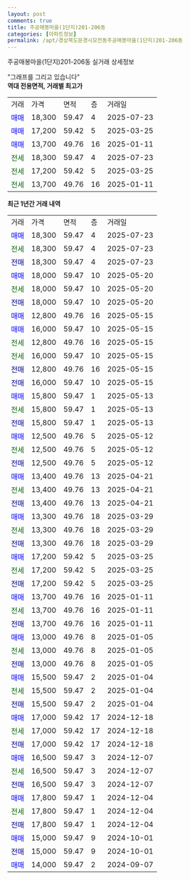 ```yaml
---
layout: post
comments: true
title: 주공매봉마을(1단지)201-206동
categories: [아파트정보]
permalink: /apt/경상북도문경시모전동주공매봉마을(1단지)201-206동
---
```


주공매봉마을(1단지)201-206동 실거래 상세정보

<script type="text/javascript">
  google.charts.load('current', {'packages':['line', 'corechart']});
  google.charts.setOnLoadCallback(drawChart);

  function drawChart() {
    var data = new google.visualization.DataTable();
    data.addColumn('date', '거래일');
    data.addColumn('number', "매매");
    data.addColumn('number', "전세");
    data.addColumn('number', "전매");

    data.addRows([[new Date(Date.parse("2025-07-23")), 18300, null, null], [new Date(Date.parse("2025-07-23")), null, 18300, null], [new Date(Date.parse("2025-07-23")), null, null, 18300], [new Date(Date.parse("2025-05-20")), 18000, null, null], [new Date(Date.parse("2025-05-20")), null, 18000, null], [new Date(Date.parse("2025-05-20")), null, null, 18000], [new Date(Date.parse("2025-05-15")), 12800, null, null], [new Date(Date.parse("2025-05-15")), 16000, null, null], [new Date(Date.parse("2025-05-15")), null, 12800, null], [new Date(Date.parse("2025-05-15")), null, 16000, null], [new Date(Date.parse("2025-05-15")), null, null, 12800], [new Date(Date.parse("2025-05-15")), null, null, 16000], [new Date(Date.parse("2025-05-13")), 15800, null, null], [new Date(Date.parse("2025-05-13")), null, 15800, null], [new Date(Date.parse("2025-05-13")), null, null, 15800], [new Date(Date.parse("2025-05-12")), 12500, null, null], [new Date(Date.parse("2025-05-12")), null, 12500, null], [new Date(Date.parse("2025-05-12")), null, null, 12500], [new Date(Date.parse("2025-04-21")), 13400, null, null], [new Date(Date.parse("2025-04-21")), null, 13400, null], [new Date(Date.parse("2025-04-21")), null, null, 13400], [new Date(Date.parse("2025-03-29")), 13300, null, null], [new Date(Date.parse("2025-03-29")), null, 13300, null], [new Date(Date.parse("2025-03-29")), null, null, 13300], [new Date(Date.parse("2025-03-25")), 17200, null, null], [new Date(Date.parse("2025-03-25")), null, 17200, null], [new Date(Date.parse("2025-03-25")), null, null, 17200], [new Date(Date.parse("2025-01-11")), 13700, null, null], [new Date(Date.parse("2025-01-11")), null, 13700, null], [new Date(Date.parse("2025-01-11")), null, null, 13700], [new Date(Date.parse("2025-01-05")), 13000, null, null], [new Date(Date.parse("2025-01-05")), null, 13000, null], [new Date(Date.parse("2025-01-05")), null, null, 13000], [new Date(Date.parse("2025-01-04")), 15500, null, null], [new Date(Date.parse("2025-01-04")), null, 15500, null], [new Date(Date.parse("2025-01-04")), null, null, 15500], [new Date(Date.parse("2024-12-18")), 17000, null, null], [new Date(Date.parse("2024-12-18")), null, 17000, null], [new Date(Date.parse("2024-12-18")), null, null, 17000], [new Date(Date.parse("2024-12-07")), 16500, null, null], [new Date(Date.parse("2024-12-07")), null, 16500, null], [new Date(Date.parse("2024-12-07")), null, null, 16500], [new Date(Date.parse("2024-12-04")), 17800, null, null], [new Date(Date.parse("2024-12-04")), null, 17800, null], [new Date(Date.parse("2024-12-04")), null, null, 17800], [new Date(Date.parse("2024-10-01")), 15000, null, null], [new Date(Date.parse("2024-10-01")), null, null, 15000], [new Date(Date.parse("2024-09-07")), 14000, null, null]]);

    var options = {
      hAxis: {
        format: 'yyyy/MM/dd'
      },    
      lineWidth: 0,
      pointsVisible: true,    
      title: '최근 1년간 유형별 실거래가 분포',
      legend: { position: 'bottom' }
    };

    var formatter = new google.visualization.NumberFormat({pattern:'###,###'} );
    formatter.format(data, 1);
    formatter.format(data, 2);
    
    setTimeout(function() {
        var chart = new google.visualization.LineChart(document.getElementById('columnchart_material'));
        chart.draw(data, (options));
        document.getElementById('loading').style.display = 'none';
    }, 200);
  }
</script>


<div id="loading" style="z-index:20; display: block; margin-left: 0px">"그래프를 그리고 있습니다"</div>
<div id="columnchart_material" style="width: 95%; margin-left: 0px; display: block"></div>
<!-- contents start -->
<b>역대 전용면적, 거래별 최고가</b>
<table class="sortable">
    <tr>
      <td>거래</td>
      <td>가격</td>
      <td>면적</td>
      <td>층</td>
      <td>거래일</td>
    </tr>
        <tr>
          <td><a style="color: blue">매매</a></td>
          <td>18,300</td>
          <td>59.47</td>
          <td>4</td>
          <td>2025-07-23</td>
        </tr>            <tr>
          <td><a style="color: blue">매매</a></td>
          <td>17,200</td>
          <td>59.42</td>
          <td>5</td>
          <td>2025-03-25</td>
        </tr>            <tr>
          <td><a style="color: blue">매매</a></td>
          <td>13,700</td>
          <td>49.76</td>
          <td>16</td>
          <td>2025-01-11</td>
        </tr>        
        <tr>
              <td><a style="color: darkgreen">전세</a></td>
              <td>18,300</td>
              <td>59.47</td>
              <td>4</td>
              <td>2025-07-23</td>
            </tr>            <tr>
              <td><a style="color: darkgreen">전세</a></td>
              <td>17,200</td>
              <td>59.42</td>
              <td>5</td>
              <td>2025-03-25</td>
            </tr>            <tr>
              <td><a style="color: darkgreen">전세</a></td>
              <td>13,700</td>
              <td>49.76</td>
              <td>16</td>
              <td>2025-01-11</td>
            </tr>        
    
</table>

<b>최근 1년간 거래 내역</b>

<table class="sortable">
    <tr>
      <td>거래</td>
      <td>가격</td>
      <td>면적</td>
      <td>층</td>
      <td>거래일</td>
    </tr>
    <tr>
      <td><a style="color: blue">매매</a></td>
      <td>18,300</td>
      <td>59.47</td>
      <td>4</td>
      <td>2025-07-23</td>
    </tr>          <tr>
      <td><a style="color: darkgreen">전세</a></td>
      <td>18,300</td>
      <td>59.47</td>
      <td>4</td>
      <td>2025-07-23</td>
    </tr>          <tr>
      <td><a style="color: darkblue">전매</a></td>
      <td>18,300</td>
      <td>59.47</td>
      <td>4</td>
      <td>2025-07-23</td>
    </tr>          <tr>
      <td><a style="color: blue">매매</a></td>
      <td>18,000</td>
      <td>59.47</td>
      <td>10</td>
      <td>2025-05-20</td>
    </tr>          <tr>
      <td><a style="color: darkgreen">전세</a></td>
      <td>18,000</td>
      <td>59.47</td>
      <td>10</td>
      <td>2025-05-20</td>
    </tr>          <tr>
      <td><a style="color: darkblue">전매</a></td>
      <td>18,000</td>
      <td>59.47</td>
      <td>10</td>
      <td>2025-05-20</td>
    </tr>          <tr>
      <td><a style="color: blue">매매</a></td>
      <td>12,800</td>
      <td>49.76</td>
      <td>16</td>
      <td>2025-05-15</td>
    </tr>          <tr>
      <td><a style="color: blue">매매</a></td>
      <td>16,000</td>
      <td>59.47</td>
      <td>10</td>
      <td>2025-05-15</td>
    </tr>          <tr>
      <td><a style="color: darkgreen">전세</a></td>
      <td>12,800</td>
      <td>49.76</td>
      <td>16</td>
      <td>2025-05-15</td>
    </tr>          <tr>
      <td><a style="color: darkgreen">전세</a></td>
      <td>16,000</td>
      <td>59.47</td>
      <td>10</td>
      <td>2025-05-15</td>
    </tr>          <tr>
      <td><a style="color: darkblue">전매</a></td>
      <td>12,800</td>
      <td>49.76</td>
      <td>16</td>
      <td>2025-05-15</td>
    </tr>          <tr>
      <td><a style="color: darkblue">전매</a></td>
      <td>16,000</td>
      <td>59.47</td>
      <td>10</td>
      <td>2025-05-15</td>
    </tr>          <tr>
      <td><a style="color: blue">매매</a></td>
      <td>15,800</td>
      <td>59.47</td>
      <td>1</td>
      <td>2025-05-13</td>
    </tr>          <tr>
      <td><a style="color: darkgreen">전세</a></td>
      <td>15,800</td>
      <td>59.47</td>
      <td>1</td>
      <td>2025-05-13</td>
    </tr>          <tr>
      <td><a style="color: darkblue">전매</a></td>
      <td>15,800</td>
      <td>59.47</td>
      <td>1</td>
      <td>2025-05-13</td>
    </tr>          <tr>
      <td><a style="color: blue">매매</a></td>
      <td>12,500</td>
      <td>49.76</td>
      <td>5</td>
      <td>2025-05-12</td>
    </tr>          <tr>
      <td><a style="color: darkgreen">전세</a></td>
      <td>12,500</td>
      <td>49.76</td>
      <td>5</td>
      <td>2025-05-12</td>
    </tr>          <tr>
      <td><a style="color: darkblue">전매</a></td>
      <td>12,500</td>
      <td>49.76</td>
      <td>5</td>
      <td>2025-05-12</td>
    </tr>          <tr>
      <td><a style="color: blue">매매</a></td>
      <td>13,400</td>
      <td>49.76</td>
      <td>13</td>
      <td>2025-04-21</td>
    </tr>          <tr>
      <td><a style="color: darkgreen">전세</a></td>
      <td>13,400</td>
      <td>49.76</td>
      <td>13</td>
      <td>2025-04-21</td>
    </tr>          <tr>
      <td><a style="color: darkblue">전매</a></td>
      <td>13,400</td>
      <td>49.76</td>
      <td>13</td>
      <td>2025-04-21</td>
    </tr>          <tr>
      <td><a style="color: blue">매매</a></td>
      <td>13,300</td>
      <td>49.76</td>
      <td>18</td>
      <td>2025-03-29</td>
    </tr>          <tr>
      <td><a style="color: darkgreen">전세</a></td>
      <td>13,300</td>
      <td>49.76</td>
      <td>18</td>
      <td>2025-03-29</td>
    </tr>          <tr>
      <td><a style="color: darkblue">전매</a></td>
      <td>13,300</td>
      <td>49.76</td>
      <td>18</td>
      <td>2025-03-29</td>
    </tr>          <tr>
      <td><a style="color: blue">매매</a></td>
      <td>17,200</td>
      <td>59.42</td>
      <td>5</td>
      <td>2025-03-25</td>
    </tr>          <tr>
      <td><a style="color: darkgreen">전세</a></td>
      <td>17,200</td>
      <td>59.42</td>
      <td>5</td>
      <td>2025-03-25</td>
    </tr>          <tr>
      <td><a style="color: darkblue">전매</a></td>
      <td>17,200</td>
      <td>59.42</td>
      <td>5</td>
      <td>2025-03-25</td>
    </tr>          <tr>
      <td><a style="color: blue">매매</a></td>
      <td>13,700</td>
      <td>49.76</td>
      <td>16</td>
      <td>2025-01-11</td>
    </tr>          <tr>
      <td><a style="color: darkgreen">전세</a></td>
      <td>13,700</td>
      <td>49.76</td>
      <td>16</td>
      <td>2025-01-11</td>
    </tr>          <tr>
      <td><a style="color: darkblue">전매</a></td>
      <td>13,700</td>
      <td>49.76</td>
      <td>16</td>
      <td>2025-01-11</td>
    </tr>          <tr>
      <td><a style="color: blue">매매</a></td>
      <td>13,000</td>
      <td>49.76</td>
      <td>8</td>
      <td>2025-01-05</td>
    </tr>          <tr>
      <td><a style="color: darkgreen">전세</a></td>
      <td>13,000</td>
      <td>49.76</td>
      <td>8</td>
      <td>2025-01-05</td>
    </tr>          <tr>
      <td><a style="color: darkblue">전매</a></td>
      <td>13,000</td>
      <td>49.76</td>
      <td>8</td>
      <td>2025-01-05</td>
    </tr>          <tr>
      <td><a style="color: blue">매매</a></td>
      <td>15,500</td>
      <td>59.47</td>
      <td>2</td>
      <td>2025-01-04</td>
    </tr>          <tr>
      <td><a style="color: darkgreen">전세</a></td>
      <td>15,500</td>
      <td>59.47</td>
      <td>2</td>
      <td>2025-01-04</td>
    </tr>          <tr>
      <td><a style="color: darkblue">전매</a></td>
      <td>15,500</td>
      <td>59.47</td>
      <td>2</td>
      <td>2025-01-04</td>
    </tr>          <tr>
      <td><a style="color: blue">매매</a></td>
      <td>17,000</td>
      <td>59.42</td>
      <td>17</td>
      <td>2024-12-18</td>
    </tr>          <tr>
      <td><a style="color: darkgreen">전세</a></td>
      <td>17,000</td>
      <td>59.42</td>
      <td>17</td>
      <td>2024-12-18</td>
    </tr>          <tr>
      <td><a style="color: darkblue">전매</a></td>
      <td>17,000</td>
      <td>59.42</td>
      <td>17</td>
      <td>2024-12-18</td>
    </tr>          <tr>
      <td><a style="color: blue">매매</a></td>
      <td>16,500</td>
      <td>59.47</td>
      <td>3</td>
      <td>2024-12-07</td>
    </tr>          <tr>
      <td><a style="color: darkgreen">전세</a></td>
      <td>16,500</td>
      <td>59.47</td>
      <td>3</td>
      <td>2024-12-07</td>
    </tr>          <tr>
      <td><a style="color: darkblue">전매</a></td>
      <td>16,500</td>
      <td>59.47</td>
      <td>3</td>
      <td>2024-12-07</td>
    </tr>          <tr>
      <td><a style="color: blue">매매</a></td>
      <td>17,800</td>
      <td>59.47</td>
      <td>1</td>
      <td>2024-12-04</td>
    </tr>          <tr>
      <td><a style="color: darkgreen">전세</a></td>
      <td>17,800</td>
      <td>59.47</td>
      <td>1</td>
      <td>2024-12-04</td>
    </tr>          <tr>
      <td><a style="color: darkblue">전매</a></td>
      <td>17,800</td>
      <td>59.47</td>
      <td>1</td>
      <td>2024-12-04</td>
    </tr>          <tr>
      <td><a style="color: blue">매매</a></td>
      <td>15,000</td>
      <td>59.47</td>
      <td>9</td>
      <td>2024-10-01</td>
    </tr>          <tr>
      <td><a style="color: darkblue">전매</a></td>
      <td>15,000</td>
      <td>59.47</td>
      <td>9</td>
      <td>2024-10-01</td>
    </tr>          <tr>
      <td><a style="color: blue">매매</a></td>
      <td>14,000</td>
      <td>59.47</td>
      <td>2</td>
      <td>2024-09-07</td>
    </tr>      </table>
<!-- contents end -->    


